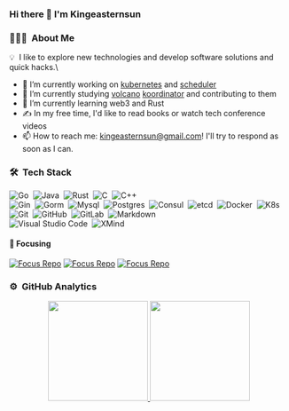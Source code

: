 
### Hi there 👋 I'm Kingeasternsun

### 👨🏻‍💻 &nbsp;About Me

💡 &nbsp;I like to explore new technologies and develop software solutions and quick hacks.\
- 🔭 I’m currently working on [kubernetes](https://github.com/kubernetes/kubernetes) and [scheduler](https://github.com/kubernetes/kubernetes/tree/master/pkg/scheduler) 
- 🌱 I’m currently studying [volcano](https://github.com/volcano-sh/volcano) [koordinator](https://github.com/koordinator-sh/koordinator) and contributing to them
- 🌱 I’m currently learning web3 and Rust
- ✍️ In my free time, I'd like to read books or watch tech conference videos
- 📫 How to reach me: kingeasternsun@gmail.com! I'll try to respond as soon as I can.

### 🛠 &nbsp;Tech Stack

![Go](https://img.shields.io/badge/-Go-05122A?style=flat&logo=Go)&nbsp;
![Java](https://img.shields.io/badge/-Java-05122A?style=flat&logo=Java&logoColor=FFA518)&nbsp;
![Rust](https://img.shields.io/badge/-Rust-05122A?style=flat&logo=Rust&logoColor=276DC3)&nbsp;
![C](https://img.shields.io/badge/-C-05122A?style=flat&logo=C&logoColor=A8B9CC)&nbsp;
![C++](https://img.shields.io/badge/-C++-05122A?style=flat&logo=C%2B%2B&logoColor=00599C)\
![Gin](https://img.shields.io/badge/-Gin-05122A?style=flat&logo=Gin)&nbsp;
![Gorm](https://img.shields.io/badge/-Gorm-05122A?style=flat&logo=Gorm)&nbsp;
![Mysql](https://img.shields.io/badge/-Mysql-05122A?style=flat&logo=Mysql&logoColor=092E20)&nbsp;
![Postgres](https://img.shields.io/badge/-Postgres-05122A?style=flat&logo=postgres)&nbsp;
![Consul](https://img.shields.io/badge/-Consul-05122A?style=flat&logo=consul)&nbsp;
![etcd](https://img.shields.io/badge/-etcd-05122A?style=flat&logo=etcd)&nbsp;
![Docker](https://img.shields.io/badge/-Docker-05122A?style=flat&logo=docker)&nbsp;
![K8s](https://img.shields.io/badge/-K8s-05122A?style=flat&logo=K8s&logoColor=563D7C)\
![Git](https://img.shields.io/badge/-Git-05122A?style=flat&logo=git)&nbsp;
![GitHub](https://img.shields.io/badge/-GitHub-05122A?style=flat&logo=github)&nbsp;
![GitLab](https://img.shields.io/badge/-GitLab-05122A?style=flat&logo=gitlab)&nbsp;
![Markdown](https://img.shields.io/badge/-Markdown-05122A?style=flat&logo=markdown)\
![Visual Studio Code](https://img.shields.io/badge/-Visual%20Studio%20Code-05122A?style=flat&logo=visual-studio-code&logoColor=007ACC)&nbsp;
![XMind](https://img.shields.io/badge/-XMind-05122A?style=flat&logo=xmind)

####  :rainbow:  Focusing

[![Focus Repo](https://github-readme-stats.vercel.app/api/pin/?username=kingeasternsun&repo=iceberg)](https://github.com/kingeasternsun/iceberg)
[![Focus Repo](https://github-readme-stats.vercel.app/api/pin/?username=kingeasternsun&repo=leveldb-rs)](https://github.com/kingeasternsun/leveldb-rs)
[![Focus Repo](https://github-readme-stats.vercel.app/api/pin/?username=kingeasternsun&repo=flink)](https://github.com/kingeasternsun/flink)

### ⚙️ &nbsp;GitHub Analytics

<p align="center">
<a href="https://github.com/kingeasternsun">
  <img height="180em" src="https://github-readme-stats-eight-theta.vercel.app/api?username=kingeasternsun&show_icons=true&theme=algolia&include_all_commits=true&count_private=true"/>
  <img height="180em" src="https://github-readme-stats-eight-theta.vercel.app/api/top-langs/?username=kingeasternsun&layout=compact&langs_count=6&theme=algolia"/>
</a>
</p>


